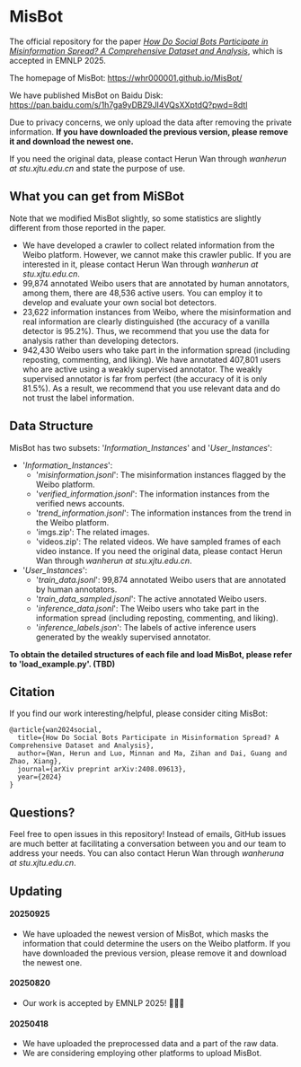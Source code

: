 # MisBot

The official repository for the paper [*How Do Social Bots Participate in Misinformation Spread? A Comprehensive Dataset and Analysis*](https://arxiv.org/abs/2408.09613), which is accepted in EMNLP 2025.

The homepage of MisBot: https://whr000001.github.io/MisBot/

We have published MisBot on Baidu Disk: https://pan.baidu.com/s/1h7ga9yDBZ9JI4VQsXXptdQ?pwd=8dtl

Due to privacy concerns, we only upload the data after removing the private information. **If you have downloaded the previous version, please remove it and download the newest one.**

If you need the original data, please contact Herun Wan through *wanherun at stu.xjtu.edu.cn* and state the purpose of use.

## What you can get from MiSBot

Note that we modified MisBot slightly, so some statistics are slightly different from those reported in the paper.

- We have developed a crawler to collect related information from the Weibo platform. However, we cannot make this crawler public. If you are interested in it, please contact Herun Wan through *wanherun at stu.xjtu.edu.cn*.
- 99,874 annotated Weibo users that are annotated by human annotators, among them, there are 48,536 active users. You can employ it to develop and evaluate your own social bot detectors.
- 23,622 information instances from Weibo, where the misinformation and real information are clearly distinguished (the accuracy of a vanilla detector is 95.2%). Thus, we recommend that you use the data for analysis rather than developing detectors.
- 942,430 Weibo users who take part in the information spread (including reposting, commenting, and liking). We have annotated 407,801 users who are active using a weakly supervised annotator. The weakly supervised annotator is far from perfect (the accuracy of it is only 81.5%). As a result, we recommend that you use relevant data and do not trust the label information.

## Data Structure
MisBot has two subsets: '*Information_Instances*' and '*User_Instances*':
- '*Information_Instances*':
  - '*misinformation.jsonl*': The misinformation instances flagged by the Weibo platform.
  - '*verified_information.jsonl*': The information instances from the verified news accounts.
  - '*trend_information.jsonl*': The information instances from the trend in the Weibo platform.
  - 'imgs.zip': The related images.
  - 'videos.zip': The related videos. We have sampled frames of each video instance. If you need the original data, please contact Herun Wan through *wanherun at stu.xjtu.edu.cn*.
- '*User_Instances*':
  - '*train_data.jsonl*': 99,874 annotated Weibo users that are annotated by human annotators.
  - '*train_data_sampled.jsonl*': The active annotated Weibo users.
  - '*inference_data.jsonl*': The Weibo users who take part in the information spread (including reposting, commenting, and liking).
  - '*inference_labels.json*': The labels of active inference users generated by the weakly supervised annotator.
 
**To obtain the detailed structures of each file and load MisBot, please refer to 'load_example.py'. (TBD)**

## Citation
If you find our work interesting/helpful, please consider citing MisBot:
```
@article{wan2024social,
  title={How Do Social Bots Participate in Misinformation Spread? A Comprehensive Dataset and Analysis},
  author={Wan, Herun and Luo, Minnan and Ma, Zihan and Dai, Guang and Zhao, Xiang},
  journal={arXiv preprint arXiv:2408.09613},
  year={2024}
}
```

## Questions?
Feel free to open issues in this repository! Instead of emails, GitHub issues are much better at facilitating a conversation between you and our team to address your needs. You can also contact Herun Wan through *wanheruna at stu.xjtu.edu.cn*.

## Updating

#### 20250925

- We have uploaded the newest version of MisBot, which masks the information that could determine the users on the Weibo platform. If you have downloaded the previous version, please remove it and download the newest one.
  
#### 20250820
  
- Our work is accepted by EMNLP 2025! 🎉🎉🎉
  
#### 20250418
- We have uploaded the preprocessed data and a part of the raw data.
- We are considering employing other platforms to upload MisBot.
